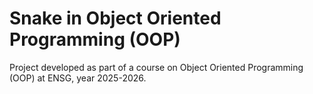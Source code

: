 # Snake in Object Oriented Programming (OOP)

Project developed as part of a course on Object Oriented Programming (OOP) at ENSG, year 2025-2026.